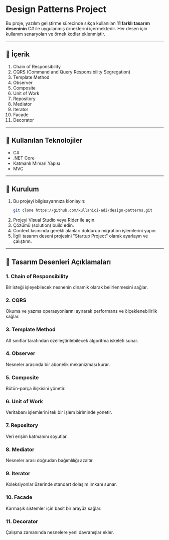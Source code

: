 # Design Patterns Project

Bu proje, yazılım geliştirme sürecinde sıkça kullanılan **11 farklı tasarım deseninin** C# ile uygulanmış örneklerini içermektedir. Her desen için kullanım senaryoları ve örnek kodlar eklenmiştir.

---

## 📂 İçerik

1. Chain of Responsibility
2. CQRS (Command and Query Responsibility Segregation)
3. Template Method
4. Observer
5. Composite
6. Unit of Work
7. Repository
8. Mediator
9. Iterator
10. Facade
11. Decorator

---

## 🚀 Kullanılan Teknolojiler

- C#
- .NET Core
- Katmanlı Mimari Yapısı
- MVC

---

## 🔧 Kurulum

1. Bu projeyi bilgisayarınıza klonlayın:
   ```bash
   git clone https://github.com/kullanici-adi/design-patterns.git
   ```
2. Projeyi Visual Studio veya Rider ile açın.
3. Çözümü (solution) build edin.
4. Context kısmında gerekli alanları doldurup migration işlemlerini yapın
5. İlgili tasarım deseni projesini "Startup Project" olarak ayarlayın ve çalıştırın.

---

## 🧩 Tasarım Desenleri Açıklamaları

### 1. Chain of Responsibility
Bir isteği işleyebilecek nesnenin dinamik olarak belirlenmesini sağlar.

### 2. CQRS
Okuma ve yazma operasyonlarını ayırarak performans ve ölçeklenebilirlik sağlar.

### 3. Template Method
Alt sınıflar tarafından özelleştirilebilecek algoritma iskeleti sunar.

### 4. Observer
Nesneler arasında bir abonelik mekanizması kurar.

### 5. Composite
Bütün-parça ilişkisini yönetir.

### 6. Unit of Work
Veritabanı işlemlerini tek bir işlem biriminde yönetir.

### 7. Repository
Veri erişim katmanını soyutlar.

### 8. Mediator
Nesneler arası doğrudan bağımlılığı azaltır.

### 9. Iterator
Koleksiyonlar üzerinde standart dolaşım imkanı sunar.

### 10. Facade
Karmaşık sistemler için basit bir arayüz sağlar.

### 11. Decorator
Çalışma zamanında nesnelere yeni davranışlar ekler.


